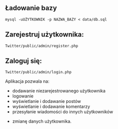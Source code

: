 ## Ładowanie bazy

``mysql -uUŻYTKOWNIK -p NAZWA_BAZY < data/db.sql``

## Zarejestruj użytkownika:
``Twitter/public/admin/register.php``

## Zaloguj się:
``Twitter/public/admin/login.php``

Aplikacja pozwala na:

- dodawanie niezarejestrowanego użytkownika
- logowanie
- wyświetlanie i dodawanie postów
- wyświetlanie i dodawanie komentarzy
- przesyłanie wiadomości do innych użytkowników
* zmianę danych użytkownika.

